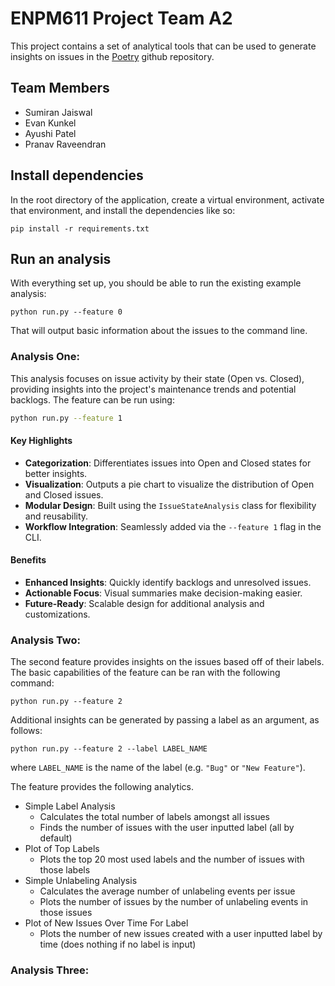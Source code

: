 # ENPM611 Project Team A2

This project contains a set of analytical tools that can be used to generate insights on issues in the [Poetry](https://github.com/python-poetry/poetry) github repository.

## Team Members

- Sumiran Jaiswal
- Evan Kunkel
- Ayushi Patel
- Pranav Raveendran

## Install dependencies

In the root directory of the application, create a virtual environment, activate that environment, and install the dependencies like so:

```
pip install -r requirements.txt
```

## Run an analysis

With everything set up, you should be able to run the existing example analysis:

```
python run.py --feature 0
```

That will output basic information about the issues to the command line.

### Analysis One:

This analysis focuses on issue activity by their state (Open vs. Closed), providing insights into the project's maintenance trends and potential backlogs. The feature can be run using:

```bash
python run.py --feature 1
```

#### Key Highlights

- **Categorization**: Differentiates issues into Open and Closed states for better insights.
- **Visualization**: Outputs a pie chart to visualize the distribution of Open and Closed issues.
- **Modular Design**: Built using the `IssueStateAnalysis` class for flexibility and reusability.
- **Workflow Integration**: Seamlessly added via the `--feature 1` flag in the CLI.

#### Benefits

- **Enhanced Insights**: Quickly identify backlogs and unresolved issues.
- **Actionable Focus**: Visual summaries make decision-making easier.
- **Future-Ready**: Scalable design for additional analysis and customizations.

### Analysis Two:

The second feature provides insights on the issues based off of their labels. The basic capabilities of the feature can be ran with the following command:
```
python run.py --feature 2
```
Additional insights can be generated by passing a label as an argument, as follows:
```
python run.py --feature 2 --label LABEL_NAME
```
where `LABEL_NAME` is the name of the label (e.g. `"Bug"` or `"New Feature"`).

The feature provides the following analytics.
- Simple Label Analysis
  - Calculates the total number of labels amongst all issues
  - Finds the number of issues with the user inputted label (all by default)
- Plot of Top Labels
  - Plots the top 20 most used labels and the number of issues with those labels
- Simple Unlabeling Analysis
  - Calculates the average number of unlabeling events per issue
  - Plots the number of issues by the number of unlabeling events in those issues
- Plot of New Issues Over Time For Label
  - Plots the number of new issues created with a user inputted label by time (does nothing if no label is input)

### Analysis Three:
